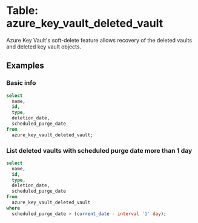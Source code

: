 # Table: azure_key_vault_deleted_vault

Azure Key Vault's soft-delete feature allows recovery of the deleted vaults and deleted key vault objects.

## Examples

### Basic info

```sql
select
  name,
  id,
  type,
  deletion_date,
  scheduled_purge_date
from
  azure_key_vault_deleted_vault;
```

### List deleted vaults with scheduled purge date more than 1 day

```sql
select
  name,
  id,
  type,
  deletion_date,
  scheduled_purge_date
from
  azure_key_vault_deleted_vault
where
  scheduled_purge_date > (current_date - interval '1' day);
```
